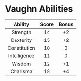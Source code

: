Vaughn Abilities
================


| Ability      | Score | Bonus |
| :-----:      | :---: | :---: |
| Strength     | 14    |  +2   |
| Dexterity    | 15    | +2    |
| Constitution | 10    |  0    |
| Intelligence | 11    |  0    |
| Wisdom       | 12    | +1    |
| Charisma     | 18    | +4    |
